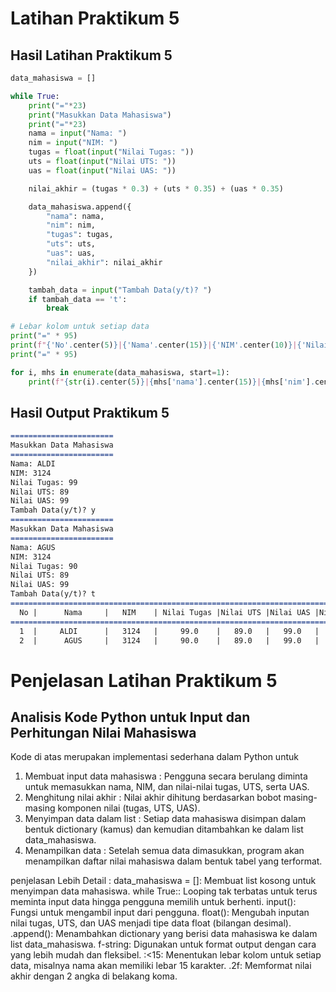 # Latihan Praktikum 5

## Hasil Latihan Praktikum 5 
````Python
data_mahasiswa = []

while True:
    print("="*23)
    print("Masukkan Data Mahasiswa")
    print("="*23)
    nama = input("Nama: ")
    nim = input("NIM: ")
    tugas = float(input("Nilai Tugas: "))
    uts = float(input("Nilai UTS: "))
    uas = float(input("Nilai UAS: "))

    nilai_akhir = (tugas * 0.3) + (uts * 0.35) + (uas * 0.35)

    data_mahasiswa.append({
        "nama": nama,
        "nim": nim,
        "tugas": tugas,
        "uts": uts,
        "uas": uas,
        "nilai_akhir": nilai_akhir
    })

    tambah_data = input("Tambah Data(y/t)? ")
    if tambah_data == 't':
        break

# Lebar kolom untuk setiap data
print("=" * 95)
print(f"{'No'.center(5)}|{'Nama'.center(15)}|{'NIM'.center(10)}|{'Nilai Tugas'.center(13)}|{'Nilai UTS'.center(10)}|{'Nilai UAS'.center(10)}|{'Nilai Akhir'.center(10)}")
print("=" * 95)

for i, mhs in enumerate(data_mahasiswa, start=1):
    print(f"{str(i).center(5)}|{mhs['nama'].center(15)}|{mhs['nim'].center(10)}|{str(mhs['tugas']).center(13)}|{str(mhs['uts']).center(10)}|{str(mhs['uas']).center(10)}|{format(mhs['nilai_akhir'], '.2f').center(10)}")

````

## Hasil Output Praktikum 5

```markdown
=======================
Masukkan Data Mahasiswa
=======================
Nama: ALDI 
NIM: 3124
Nilai Tugas: 99
Nilai UTS: 89
Nilai UAS: 99
Tambah Data(y/t)? y
=======================
Masukkan Data Mahasiswa
=======================
Nama: AGUS
NIM: 3124
Nilai Tugas: 90
Nilai UTS: 89
Nilai UAS: 99
Tambah Data(y/t)? t
===============================================================================================
  No |      Nama     |   NIM    | Nilai Tugas |Nilai UTS |Nilai UAS |Nilai Akhir
===============================================================================================
  1  |     ALDI      |   3124   |     99.0    |   89.0   |   99.0   |  95.50
  2  |      AGUS     |   3124   |     90.0    |   89.0   |   99.0   |  92.80
```
# Penjelasan Latihan Praktikum 5
## Analisis Kode Python untuk Input dan Perhitungan Nilai Mahasiswa
Kode di atas merupakan implementasi sederhana dalam Python untuk

1. Membuat input data mahasiswa    : Pengguna secara berulang diminta untuk memasukkan nama, NIM, dan nilai-nilai tugas, UTS, serta UAS.
2. Menghitung nilai akhir    : Nilai akhir dihitung berdasarkan bobot masing-masing komponen nilai (tugas, UTS, UAS).
3. Menyimpan data dalam list    : Setiap data mahasiswa disimpan dalam bentuk dictionary (kamus) dan kemudian ditambahkan ke dalam list data_mahasiswa.
4. Menampilkan data    : Setelah semua data dimasukkan, program akan menampilkan daftar nilai mahasiswa dalam bentuk tabel yang terformat.

penjelasan Lebih Detail    :
data_mahasiswa = []: Membuat list kosong untuk menyimpan data mahasiswa. while True:: Looping tak terbatas untuk terus meminta input data hingga pengguna memilih untuk berhenti. input(): Fungsi untuk mengambil input dari pengguna. float(): Mengubah inputan nilai tugas, UTS, dan UAS menjadi tipe data float (bilangan desimal). .append(): Menambahkan dictionary yang berisi data mahasiswa ke dalam list data_mahasiswa. f-string: Digunakan untuk format output dengan cara yang lebih mudah dan fleksibel. :<15: Menentukan lebar kolom untuk setiap data, misalnya nama akan memiliki lebar 15 karakter. .2f: Memformat nilai akhir dengan 2 angka di belakang koma.
